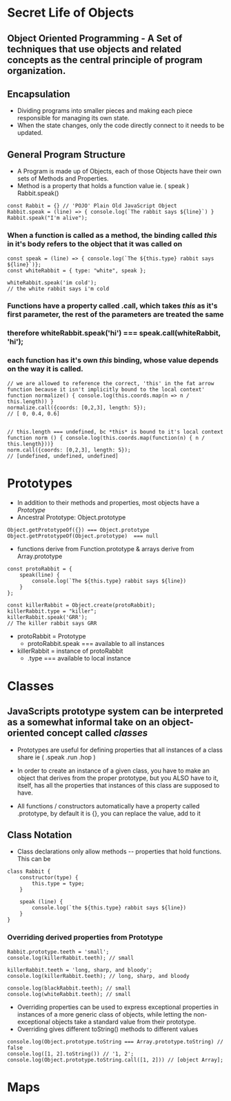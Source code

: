 # Secret Life of Objects

## Object Oriented Programming - A Set of techniques that use objects and related concepts as the central principle of program organization.

## Encapsulation

- Dividing programs into smaller pieces and making each piece responsible for managing its own state.
- When the state changes, only the code directly connect to it needs to be updated.

## General Program Structure

- A Program is made up of Objects, each of those Objects have their own sets of Methods and Properties.
- Method is a property that holds a function value ie. ( speak ) Rabbit.speak()

```
const Rabbit = {} // 'POJO' Plain Old JavaScript Object
Rabbit.speak = (line) => { console.log(`The rabbit says ${line}`) }
Rabbit.speak("I'm alive");
```

### When a function is called as a method, the binding called _this_ in it's body refers to the object that it was called on

```
const speak = (line) => { console.log(`The ${this.type} rabbit says ${line}`)};
const whiteRabbit = { type: "white", speak };

whiteRabbit.speak('im cold');
// the white rabbit says i'm cold
```

### Functions have a property called .call, which takes _this_ as it's first parameter, the rest of the parameters are treated the same

### therefore whiteRabbit.speak('hi') === speak.call(whiteRabbit, 'hi');

### each function has it's own _this_ binding, whose value depends on the way it is called.

```
// we are allowed to reference the correct, 'this' in the fat arrow function because it isn't implicitly bound to the local context'
function normalize() { console.log(this.coords.map(n => n / this.length)) }
normalize.call({coords: [0,2,3], length: 5});
// [ 0, 0.4, 0.6]


// this.length === undefined, bc *this* is bound to it's local context
function norm () { console.log(this.coords.map(function(n) { n / this.length}))}
norm.call({coords: [0,2,3], length: 5});
// [undefined, undefined, undefined]
```

# Prototypes

- In addition to their methods and properties, most objects have a _Prototype_
- Ancestral Prototype: Object.prototype

```
Object.getPrototypeOf({}) === Object.prototype
Object.getPrototypeOf(Object.prototype)  === null
```

- functions derive from Function.prototype & arrays derive from Array.prototype

```
const protoRabbit = {
    speak(line) {
        console.log(`The ${this.type} rabbit says ${line})
    }
};

const killerRabbit = Object.create(protoRabbit);
killerRabbit.type = "killer";
killerRabbit.speak('GRR');
// The killer rabbit says GRR
```

- protoRabbit = Prototype
  - protoRabbit.speak === available to all instances
- killerRabbit = instance of protoRabbit
  - .type === available to local instance

# Classes

## JavaScripts prototype system can be interpreted as a somewhat informal take on an object-oriented concept called _classes_

- Prototypes are useful for defining properties that all instances of a class share ie ( .speak .run .hop )

- In order to create an instance of a given class, you have to make an object that derives from the proper prototype, but you ALSO have to it, itself, has all the properties that instances of this class are supposed to have.

- All functions / constructors automatically have a property called .prototype, by default it is {}, you can replace the value, add to it

## Class Notation

- Class declarations only allow methods -- properties that hold functions. This can be

```
class Rabbit {
    constructor(type) {
        this.type = type;
    }

    speak (line) {
        console.log(`the ${this.type} rabbit says ${line})
    }
}
```

### Overriding derived properties from Prototype

```
Rabbit.prototype.teeth = 'small';
console.log(killerRabbit.teeth); // small

killerRabbit.teeth = 'long, sharp, and bloody';
console.log(killerRabbit.teeth); // long, sharp, and bloody

console.log(blackRabbit.teeth); // small
console.log(whiteRabbit.teeth); // small
```

- Overriding properties can be used to express exceptional properties in instances of a more generic class of objects, while letting the non-exceptional objects take a standard value from their prototype.
- Overriding gives different toString() methods to different values

```
console.log(Object.prototype.toString === Array.prototype.toString) // false
console.log([1, 2].toString()) // '1, 2';
console.log(Object.prototype.toString.call([1, 2])) // [object Array];
```

# Maps
